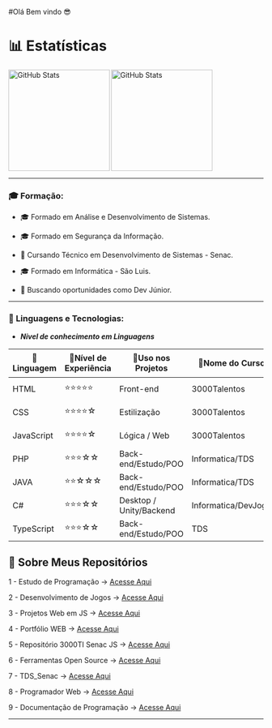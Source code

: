 #Olá Bem vindo 😎

# 📊 Estatísticas  
<img 
    src="https://github-readme-stats.vercel.app/api?username=SidneiAJr&show_icons=true&theme=tokyonight&hide_border=true" 
    alt="GitHub Stats" 
    height="200" 
/>
<img 
      align="left" 
      alt="GitHub Stats" 
      height="200" 
      src="https://github-readme-stats.vercel.app/api/top-langs/?username=SidneiAJr&theme=tokyonight&layout=compact&custom_title=Tecnologias&langs_count=9" 
  />   

---
### 🎓 Formação:

- 🎓 Formado em Análise e Desenvolvimento de Sistemas.

- 🎓 Formado em Segurança da Informação.

- 📘 Cursando Técnico em Desenvolvimento de Sistemas - Senac.

- 🎓 Formado em Informática - São Luis.

- 💼 Buscando oportunidades como Dev Júnior.

---

### 🤖 Linguagens e Tecnologias:

- ***Nivel de conhecimento em Linguagens***


| 📘Linguagem | 💼Nível de Experiência | 🚀Uso nos Projetos |🏅Nome do Curso| 🏠Instituição
|------------|----------------------|------------------|------------------|------------------|
| HTML       | ⭐⭐⭐⭐⭐              | Front-end        | 3000Talentos   |      Senac RS/ São Luis
| CSS        | ⭐⭐⭐⭐☆               | Estilização      | 3000Talentos    |     Senac RS / São Luis
| JavaScript | ⭐⭐⭐⭐☆               | Lógica / Web     | 3000Talentos      |   Senac RS / São Luis
| PHP        | ⭐⭐⭐☆☆               | Back-end/Estudo/POO| Informatica/TDS|            Senac RS
| JAVA        |⭐⭐☆☆☆                   | Back-end/Estudo/POO| Informatica/TDS|            Senac RS/ São Luis 
| C#         | ⭐⭐⭐☆☆               | Desktop / Unity/Backend|  Informatica/DevJogo|        Senac RS/ São Luis
| TypeScript |  ⭐⭐⭐☆☆             | Back-end/Estudo/POO |    TDS|          Senac RS 


## 📂 Sobre Meus Repositórios  

1 - Estudo de Programação → [Acesse Aqui](https://github.com/SidneiAJr/Prog_dev_est)  

2 - Desenvolvimento de Jogos → [Acesse Aqui](https://github.com/SidneiAJr/Jogo_Senac_Curso)  

3 - Projetos Web em JS → [Acesse Aqui](https://github.com/SidneiAJr/Front_senac)  

4 - Portfólio WEB → [Acesse Aqui](https://sidneiajr.github.io/Front_senac/pot/)  

5 - Repositório 3000TI Senac JS → [Acesse Aqui](https://github.com/SidneiAJr/3000TI)  

6 - Ferramentas Open Source → [Acesse Aqui](https://sidneiajr.github.io/OpenSource_WEB_Pag/)  

7 - TDS_Senac → [Acesse Aqui](https://github.com/SidneiAJr/TDS_2025)  

8 - Programador Web → [Acesse Aqui](https://github.com/SidneiAJr/Senac_programador_Web)  

9 - Documentação de Programação -> [Acesse Aqui](https://github.com/SidneiAJr/Documentacao_Linguagens)

---
